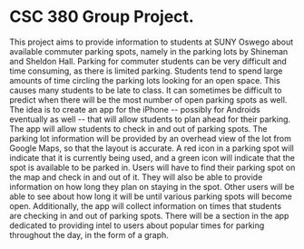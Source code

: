# CSC 380 Group Project.
  This project aims to provide information to students at SUNY Oswego about available commuter parking spots, namely in the parking lots by Shineman and Sheldon Hall. Parking for commuter students can be very difficult and time consuming, as there is limited parking. Students tend to spend large amounts of time circling the parking lots looking for an open space. This causes many students to be late to class. It can sometimes be difficult to predict when there will be the most number of open parking spots as well.
       The idea is to create an app for the iPhone -- possibly for Androids eventually as well -- that will allow students to plan ahead for their parking. The app will allow students to check in and out of parking spots. The parking lot information will be provided by an overhead view of the lot from Google Maps, so that the layout is accurate. A red icon in a parking spot will indicate that it is currently being used, and a green icon will indicate that the spot is available to be parked in. Users will have to find their parking spot on the map and check in and out of it. They will also be able to provide information on how long they plan on staying in the spot. Other users will be able to see about how long it will be until various parking spots will become open.
       	   Additionally, the app will collect information on times that students are checking in and out of parking spots. There will be a section in the app dedicated to providing intel to users about popular times for parking throughout the day, in the form of a graph.
	   
